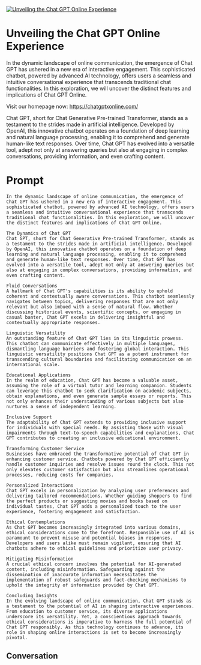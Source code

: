 
[![Unveiling the Chat GPT Online Experience](https://flow-prompt-covers.s3.us-west-1.amazonaws.com/icon/Impressionist/i9.png)]()
# Unveiling the Chat GPT Online Experience 
In the dynamic landscape of online communication, the emergence of Chat GPT has ushered in a new era of interactive engagement. This sophisticated chatbot, powered by advanced AI technology, offers users a seamless and intuitive conversational experience that transcends traditional chat functionalities. In this exploration, we will uncover the distinct features and implications of Chat GPT Online.



Visit our homepage now: https://chatgptxonline.com/



Chat GPT, short for Chat Generative Pre-trained Transformer, stands as a testament to the strides made in artificial intelligence. Developed by OpenAI, this innovative chatbot operates on a foundation of deep learning and natural language processing, enabling it to comprehend and generate human-like text responses. Over time, Chat GPT has evolved into a versatile tool, adept not only at answering queries but also at engaging in complex conversations, providing information, and even crafting content.

# Prompt

```
In the dynamic landscape of online communication, the emergence of Chat GPT has ushered in a new era of interactive engagement. This sophisticated chatbot, powered by advanced AI technology, offers users a seamless and intuitive conversational experience that transcends traditional chat functionalities. In this exploration, we will uncover the distinct features and implications of Chat GPT Online.

The Dynamics of Chat GPT
Chat GPT, short for Chat Generative Pre-trained Transformer, stands as a testament to the strides made in artificial intelligence. Developed by OpenAI, this innovative chatbot operates on a foundation of deep learning and natural language processing, enabling it to comprehend and generate human-like text responses. Over time, Chat GPT has evolved into a versatile tool, adept not only at answering queries but also at engaging in complex conversations, providing information, and even crafting content.

Fluid Conversations
A hallmark of Chat GPT's capabilities is its ability to uphold coherent and contextually aware conversations. This chatbot seamlessly navigates between topics, delivering responses that are not only relevant but also imbued with a sense of natural flow. Whether discussing historical events, scientific concepts, or engaging in casual banter, Chat GPT excels in delivering insightful and contextually appropriate responses.

Linguistic Versatility
An outstanding feature of Chat GPT lies in its linguistic prowess. This chatbot can communicate effectively in multiple languages, dismantling language barriers and fostering global interaction. This linguistic versatility positions Chat GPT as a potent instrument for transcending cultural boundaries and facilitating communication on an international scale.

Educational Applications
In the realm of education, Chat GPT has become a valuable asset, assuming the role of a virtual tutor and learning companion. Students can leverage this chatbot to seek clarification on academic subjects, obtain explanations, and even generate sample essays or reports. This not only enhances their understanding of various subjects but also nurtures a sense of independent learning.

Inclusive Support
The adaptability of Chat GPT extends to providing inclusive support for individuals with special needs. By assisting those with visual impairments through text-to-speech capabilities and explanations, Chat GPT contributes to creating an inclusive educational environment.

Transforming Customer Service
Businesses have embraced the transformative potential of Chat GPT in enhancing customer service. Chatbots powered by Chat GPT efficiently handle customer inquiries and resolve issues round the clock. This not only elevates customer satisfaction but also streamlines operational processes, reducing costs for companies.

Personalized Interactions
Chat GPT excels in personalization by analyzing user preferences and delivering tailored recommendations. Whether guiding shoppers to find the perfect products or suggesting movies and books based on individual tastes, Chat GPT adds a personalized touch to the user experience, fostering engagement and satisfaction.

Ethical Contemplations
As Chat GPT becomes increasingly integrated into various domains, ethical considerations come to the forefront. Responsible use of AI is paramount to prevent misuse and potential biases in responses. Developers and users alike must remain vigilant, ensuring that AI chatbots adhere to ethical guidelines and prioritize user privacy.

Mitigating Misinformation
A crucial ethical concern involves the potential for AI-generated content, including misinformation. Safeguarding against the dissemination of inaccurate information necessitates the implementation of robust safeguards and fact-checking mechanisms to uphold the integrity of information provided by Chat GPT.

Concluding Insights
In the evolving landscape of online communication, Chat GPT stands as a testament to the potential of AI in shaping interactive experiences. From education to customer service, its diverse applications underscore its versatility. Yet, a conscientious approach towards ethical considerations is imperative to harness the full potential of Chat GPT responsibly. As this technology continues to advance, its role in shaping online interactions is set to become increasingly pivotal.
```

## Conversation




